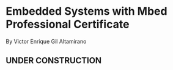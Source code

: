# Embedded Systems with Mbed Professional Certificate
By Victor Enrique Gil Altamirano
## UNDER CONSTRUCTION






